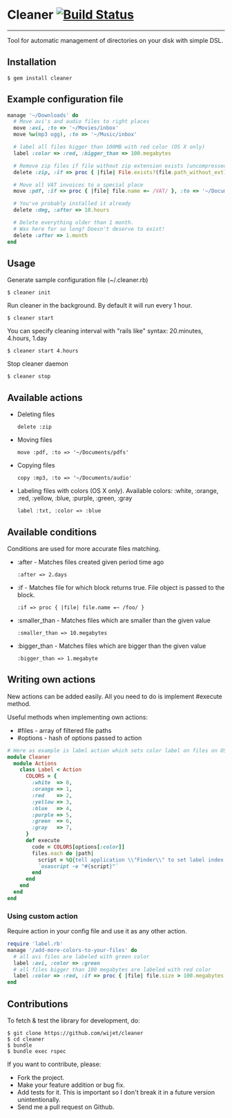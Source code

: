 # Cleaner [![Build Status](https://secure.travis-ci.org/wijet/cleaner.png)](http://travis-ci.org/wijet/cleaner)
---

Tool for automatic management of directories on your disk with simple DSL.

## Installation

    $ gem install cleaner

## Example configuration file

```ruby
manage '~/Downloads' do
  # Move avi's and audio files to right places
  move :avi, :to => '~/Movies/inbox'
  move %w(mp3 ogg), :to => '~/Music/inbox'

  # label all files bigger than 100MB with red color (OS X only)
  label :color => :red, :bigger_than => 100.megabytes

  # Remove zip files if file without zip extension exists (uncompressed files)
  delete :zip, :if => proc { |file| File.exists?(file.path_without_ext) }

  # Move all VAT invoices to a special place
  move :pdf, :if => proc { |file| file.name =~ /VAT/ }, :to => '~/Documents/invoices'

  # You've probably installed it already
  delete :dmg, :after => 10.hours

  # Delete everything older than 1 month.
  # Was here for so long? Doesn't deserve to exist!
  delete :after => 1.month
end
```

## Usage

Generate sample configuration file (~/.cleaner.rb)

    $ cleaner init

Run cleaner in the background. By default it will run every 1 hour.

    $ cleaner start

You can specify cleaning interval with "rails like" syntax: 20.minutes, 4.hours, 1.day

    $ cleaner start 4.hours

Stop cleaner daemon

    $ cleaner stop


## Available actions

  - Deleting files
    ```
    delete :zip
    ```
  - Moving files
    ```
    move :pdf, :to => '~/Documents/pdfs'
    ```
  - Copying files
    ```
    copy :mp3, :to => '~/Documents/audio'
    ```
  - Labeling files with colors (OS X only). Available colors: :white, :orange, :red, :yellow, :blue, :purple, :green, :gray
    ```
    label :txt, :color => :blue
    ```

## Available conditions

  Conditions are used for more accurate files matching.

  - :after - Matches files created given period time ago
    ```
    :after => 2.days
    ```
  - :if - Matches file for which block returns true. File object is passed to the block.
    ```
    :if => proc { |file| file.name =~ /foo/ }
    ```
  - :smaller_than - Matches files which are smaller than the given value
    ```
    :smaller_than => 10.megabytes
    ```
  - :bigger_than - Matches files which are bigger than the given value
    ```
    :bigger_than => 1.megabyte
    ```

## Writing own actions

New actions can be added easily. All you need to do is implement #execute method.

Useful methods when implementing own actions:

  - #files - array of filtered file paths
  - #options - hash of options passed to action

```ruby
# Here as example is label action which sets color label on files on OS X
module Cleaner
  module Actions
    class Label < Action
      COLORS = {
        :white  => 0,
        :orange => 1,
        :red    => 2,
        :yellow => 3,
        :blue   => 4,
        :purple => 5,
        :green  => 6,
        :gray   => 7,
      }
      def execute
        code = COLORS[options[:color]]
        files.each do |path|
          script = %Q{tell application \\"Finder\\" to set label index of file (POSIX file \\"#{path}\\") to #{code}}
          `osascript -e "#{script}"`
        end
      end
    end
  end
end
```

### Using custom action
Require action in your config file and use it as any other action.

```ruby
require 'label.rb'
manage '/add-more-colors-to-your-files' do
  # all avi files are labeled with green color
  label :avi, :color => :green
  # all files bigger than 100 megabytes are labeled with red color
  label :color => :red, :if => proc { |file| file.size > 100.megabytes }
end
```

## Contributions

To fetch & test the library for development, do:

    $ git clone https://github.com/wijet/cleaner
    $ cd cleaner
    $ bundle
    $ bundle exec rspec

If you want to contribute, please:

  * Fork the project.
  * Make your feature addition or bug fix.
  * Add tests for it. This is important so I don't break it in a future version unintentionally.
  * Send me a pull request on Github.
